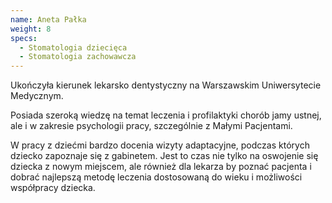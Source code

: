 ```yaml
---
name: Aneta Pałka
weight: 8
specs:
  - Stomatologia dziecięca
  - Stomatologia zachowawcza
---
```


Ukończyła kierunek lekarsko dentystyczny na Warszawskim Uniwersytecie Medycznym.

Posiada szeroką wiedzę na temat leczenia i profilaktyki chorób jamy ustnej, ale i w zakresie psychologii pracy, szczególnie z Małymi Pacjentami.

W pracy z dziećmi bardzo docenia wizyty adaptacyjne, podczas których dziecko zapoznaje się z gabinetem. Jest to czas nie tylko na oswojenie się dziecka z nowym miejscem, ale również dla lekarza by poznać pacjenta i dobrać najlepszą metodę leczenia dostosowaną do wieku i możliwości współpracy dziecka.
